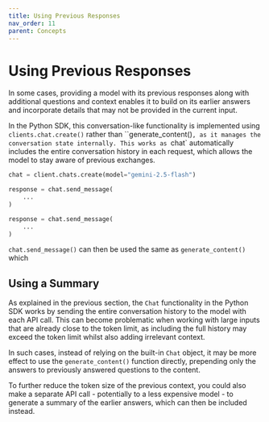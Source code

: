 ```yaml
---
title: Using Previous Responses
nav_order: 11
parent: Concepts
---
```


# Using Previous Responses

In some cases, providing a model with its previous responses along with additional questions and context enables it to build on its earlier answers and incorporate details that may not be provided in the current input.

In the Python SDK, this conversation-like functionality is implemented using `clients.chat.create()` rather than ``generate_content()`, as it manages the conversation state internally. This works as `chat` automatically includes the entire conversation history in each request, which allows the model to stay aware of previous exchanges. 

```python
chat = client.chats.create(model="gemini-2.5-flash")

response = chat.send_message(
    ...
)

response = chat.send_message(
    ...
)
```
`chat.send_message()` can then be used the same as `generate_content()` which

## Using a Summary

As explained in the previous section, the `Chat` functionality in the Python SDK works by sending the entire conversation history to the model with each API call. This can become problematic when working with large inputs that are already close to the token limit, as including the full history may exceed the token limit whilst also adding irrelevant context.

In such cases, instead of relying on the built-in `Chat` object, it may be more effect to use the `generate_content()` function directly, prepending only the answers to previously answered questions to the content.

To further reduce the token size of the previous context, you could also make a separate API call - potentially to a less expensive model - to generate a summary of the earlier answers, which can then be included instead.